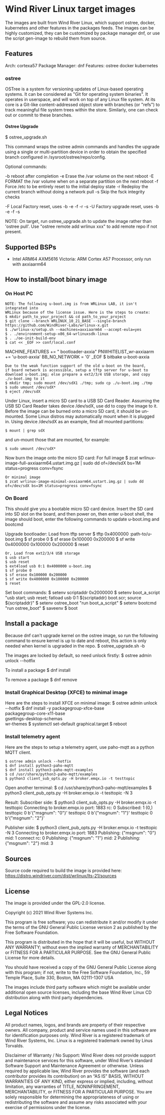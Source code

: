 # Wind River Linux target images

The images are built from Wind River Linux, which support ostree, docker, kubernetes and other features in the packages feeds. The images can be highly customized, they can be customized by package manager dnf, or use the script gen-image to rebuild them from source.

## Features
Arch: cortexa57
Package Manager: dnf
Features: ostree docker kubernetes

### ostree
OSTree is a system for versioning updates of Linux-based operating
systems. It can be considered as "Git for operating system binaries".
It operates in userspace, and will work on top of any Linux file system.
At its core is a Git-like content-addressed object store with branches
(or "refs") to track meaningful file system trees within the store.
Similarly, one can check out or commit to these branches.

#### Ostree Upgrade

  $ ostree_upgrade.sh

This command wraps the ostree admin commands and handles the upgrade
using a single or multi-partition device in order to obtain the
specified branch configured in /sysroot/ostree/repo/config.

  Optional commands:

  -b   reboot after completion
  -e   Erase the /var volume on the next reboot
  -E   FORMAT the /var volume when on a separate partition on the next reboot
  -f   Force /etc to be entirely reset to the initial deploy state
  -r   Redeploy the current branch without doing a network pull
  -s   Skip the fsck integrity checks

  -F   Local Factory reset, uses -b -e -f -r -s
  -U   Factory upgrade reset, uses -b -e -f -s

NOTE: On target, run ostree_upgrade.sh to update the image rather than
'ostree pull'. Use "ostree remote add wrlinux xxx" to add remote repo
if not present.

## Supported BSPs
- Intel ARM64 AXM5616 Victoria: ARM Cortex A57 Processor, only run with axxiaarm64

## How to install/boot binary image

### On Host PC
    NOTE: The following u-boot.img is from WRLinux LAB, it isn't integrated into
    WRLinux because of the license issue. Here is the steps to create:
    $ mkdir path_to_your_project && cd path_to_your_project
    $ git clone --branch WRLINUX_10_21_BASE --single-branch  https://github.com/WindRiver-Labs/wrlinux-x.git
    $ ./wrlinux-x/setup.sh --machines=axxiaarm64 --accept-eula=yes
    $ . ./environment-setup-x86_64-wrlinuxsdk-linux
    $ . ./oe-init-build-env
    $ cat << _EOF >> conf/local.conf
MACHINE_FEATURES += " bootloader-axxia"
PNWHITELIST_wr-axxiaarm += 'u-boot-axxia'
BB_NO_NETWORK = '0'
_EOF
    $ bitbake u-boot-axxia

    Due to the weak function support of the old u-boot on the board,
    if board network is accessible, setup a tftp server for u-boot to
    download u-boot.img; else prepare a ext2/3/4 USB storage, and copy
    ./u-boot.img to it
    $ mkdir tmp; sudo mount /dev/sdX1 ./tmp; sudo cp ./u-boot.img ./tmp
    $ sudo umount /dev/sdX*
    $ eject /dev/sdX

Under Linux, insert a micro SD card to a USB SD Card Reader.
Assuming the USB SD Card Reader takes device /dev/sdX, use dd
to copy the image to it. Before the image can be burned onto
a micro SD card, it should be un-mounted. Some Linux distros
may automatically mount when it is plugged in. Using device
/dev/sdX as an example, find all mounted partitions:

    $ mount | grep sdX

and un-mount those that are mounted, for example:

    $ sudo umount /dev/sdX*

Now burn the image onto the micro SD card:
    For full image
    $ zcat wrlinux-image-full-axxiaarm64.ustart.img.gz | sudo dd of=/dev/sdX bs=1M status=progress conv=fsync

    Or minimal image
    $ zcat wrlinux-image-minimal-axxiaarm64.ustart.img.gz | sudo dd of=/dev/sdX bs=1M status=progress conv=fsync

### On Board
This should give you a bootable micro SD card device. Insert the SD card into
SD slot on the board, and then power on, then enter u-boot shell, the image
should boot, enter the following commands to update u-boot.img and bootcmd

Upgrade bootloader:
    Load from tftp server
    $ tftp 0x4000000 <TFTP-SERVER-IPADDR>:path-to/u-boot.img
    $ sf probe 0
    $ sf erase 0x100000 0x200000
    $ sf write 0x4000000 0x100000 0x200000
    $ reset

    Or, Load from ext2/3/4 USB storage
    $ usb start
    $ usb reset
    $ ext4load usb 0:1 0x4000000 u-boot.img
    $ sf probe 0
    $ sf erase 0x100000 0x200000
    $ sf write 0x4000000 0x100000 0x200000
    $ reset

Set boot commands:
    $ setenv scriptaddr 0x2000000
    $ setenv boot_a_script "usb start; usb reset; fatload usb 0:1 ${scriptaddr} boot.scr; source ${scriptaddr}"
    $ setenv ostree_boot "run boot_a_script"
    $ setenv bootcmd "run ostree_boot"
    $ saveenv
    $ boot

## Install a package
Because dnf can't upgrade kernel on the ostree image, so run the following
command to ensure kernel is up to date and reboot, this action is only needed
when kernel is upgraded in the repo.
    $ ostree_upgrade.sh -b

The images are locked by default, so need unlock firstly:
    $ ostree admin unlock --hotfix

To install a package
    $ dnf install <package>

To remove a package
    $ dnf remove <package>

### Install Graphical Desktop (XFCE) to minimal image
Here are the steps to install XFCE on minimal image:
    $ ostree admin unlock --hotfix
    $ dnf install -y packagegroup-xfce-base \
                     packagegroup-core-x11-base \
                     gsettings-desktop-schemas \
                     wr-themes
    $ systemctl set-default graphical.target
    $ reboot

### Install telemetry agent
Here are the steps to setup a telemetry agent, use paho-mqtt
as a python MQTT client.

    $ ostree admin unlock --hotfix
    $ dnf install python3-paho-mqtt
    $ dnf install python3-paho-mqtt-examples
    $ cd /usr/share/python3-paho-mqtt/examples
    $ python3 client_sub_opts.py -H broker.emqx.io -t testtopic

Open another termimal:
    $ cd /usr/share/python3-paho-mqtt/examples
    $ python3 client_pub_opts.py -H broker.emqx.io -t testtopic  -N 3

Result:
Subscriber side:
    $ python3 client_sub_opts.py -H broker.emqx.io -t testtopic
    Connecting to broker.emqx.io port: 1883
    rc: 0
    Subscribed: 1 (0,)
    testtopic 0 b'{"msgnum": "0"}'
    testtopic 0 b'{"msgnum": "1"}'
    testtopic 0 b'{"msgnum": "2"}'

Publisher side:
    $ python3 client_pub_opts.py -H broker.emqx.io -t testtopic  -N 3
    Connecting to broker.emqx.io port: 1883
    Publishing: {"msgnum": "0"}
    mid: 1
    connect rc: 0
    Publishing: {"msgnum": "1"}
    mid: 2
    Publishing: {"msgnum": "2"}
    mid: 3

## Sources
Source code required to build the image is provided here:
https://distro.windriver.com/dist/wrlinux/lts-21/sources

## License
The image is provided under the GPL-2.0 license.

Copyright (c) 2021 Wind River Systems Inc.

This program is free software; you can redistribute it and/or modify it under
the terms of the GNU General Public License version 2 as published by the Free
Software Foundation.

This program is distributed in the hope that it will be useful, but WITHOUT ANY
WARRANTY; without even the implied warranty of MERCHANTABILITY or FITNESS FOR A
PARTICULAR PURPOSE. See the GNU General Public License for more details.

You should have received a copy of the GNU General Public License along with
this program; if not, write to the Free Software Foundation, Inc., 59 Temple
Place, Suite 330, Boston, MA 02111-1307 USA

The images include third party software which might be available under
additional open source licenses, including the base Wind River Linux CD
distribution along with third party dependencies.

## Legal Notices
All product names, logos, and brands are property of their respective owners.
All company, product and service names used in this software are for
identification purposes only. Wind River is a registered trademark of Wind River
Systems, Inc. Linux is a registered trademark owned by Linus Torvalds.

Disclaimer of Warranty / No Support: Wind River does not provide support and
maintenance services for this software, under Wind River’s standard Software
Support and Maintenance Agreement or otherwise. Unless required by applicable
law, Wind River provides the software (and each contributor provides its
contribution) on an “AS IS” BASIS, WITHOUT WARRANTIES OF ANY KIND, either
express or implied, including, without limitation, any warranties of TITLE,
NONINFRINGEMENT, MERCHANTABILITY, or FITNESS FOR A PARTICULAR PURPOSE. You are
solely responsible for determining the appropriateness of using or
redistributing the software and assume any risks associated with your exercise
of permissions under the license.
